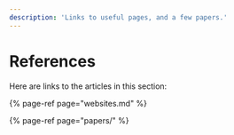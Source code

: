 ```yaml
---
description: 'Links to useful pages, and a few papers.'
---
```


# References

Here are links to the articles in this section:

{% page-ref page="websites.md" %}

{% page-ref page="papers/" %}



